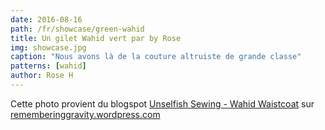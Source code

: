 ```yaml
---
date: 2016-08-16
path: /fr/showcase/green-wahid
title: Un gilet Wahid vert par by Rose
img: showcase.jpg
caption: "Nous avons là de la couture altruiste de grande classe"
patterns: [wahid]
author: Rose H
---
```


Cette photo provient du blogspot [Unselfish Sewing - Wahid Waistcoat](https://rememberinggravity.wordpress.com/2016/08/17/unselfish-sewing-wahid-waistcoat/)
sur [rememberinggravity.wordpress.com](https://rememberinggravity.wordpress.com/)
